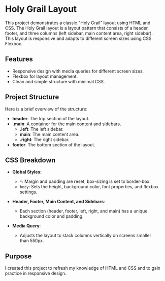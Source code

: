 # Holy Grail Layout

This project demonstrates a classic "Holy Grail" layout using HTML and CSS. The Holy Grail layout is a layout pattern that consists of a header, footer, and three columns (left sidebar, main content area, right sidebar). This layout is responsive and adapts to different screen sizes using CSS Flexbox.

## Features

- Responsive design with media queries for different screen sizes.
- Flexbox for layout management.
- Clean and simple structure with minimal CSS.

## Project Structure

Here is a brief overview of the structure:

- **header**: The top section of the layout.
- **.main**: A container for the main content and sidebars.
  - **.left**: The left sidebar.
  - **main**: The main content area.
  - **.right**: The right sidebar.
- **footer**: The bottom section of the layout.

## CSS Breakdown

- **Global Styles**:
  - `*`: Margin and padding are reset, box-sizing is set to border-box.
  - `body`: Sets the height, background color, font properties, and flexbox settings.

- **Header, Footer, Main Content, and Sidebars**:
  - Each section (header, footer, left, right, and main) has a unique background color and padding.

- **Media Query**:
  - Adjusts the layout to stack columns vertically on screens smaller than 550px.

## Purpose

I created this project to refresh my knowledge of HTML and CSS and to gain practice in responsive design.

